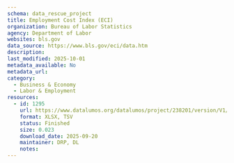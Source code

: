 ```yaml
---
schema: data_rescue_project 
title: Employment Cost Index (ECI)
organization: Bureau of Labor Statistics
agency: Department of Labor
websites: bls.gov
data_source: https://www.bls.gov/eci/data.htm
description: 
last_modified: 2025-10-01
metadata_available: No
metadata_url: 
category:
  - Business & Economy 
  - Labor & Employment 
resources:
  - id: 1295
    url: https://www.datalumos.org/datalumos/project/238201/version/V1/view
    format: XLSX, TSV
    status: Finished
    size: 0.023
    download_date: 2025-09-20
    maintainer: DRP, DL
    notes: 
---
```

